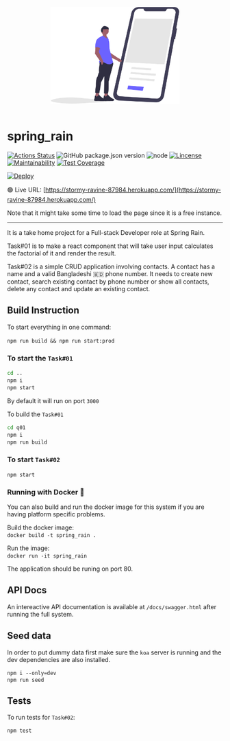 <header align="center">
    <a href="https://undraw.co/">
        <img src = './docs/artwork.svg' width="300" alt="artwork" />
    </a>
</header>

# spring_rain

[![Actions Status](https://github.com/rakeen/spring_rain/workflows/koa%20workflow/badge.svg)](https://github.com/rakeen/spring_rain/actions)
![GitHub package.json version](https://img.shields.io/github/package-json/v/rakeen/spring_rain)
![node](https://img.shields.io/badge/node-14.4.0-brightgreen)
[![Lincense](http://www.wtfpl.net/wp-content/uploads/2012/12/wtfpl-badge-4.png)](http://www.wtfpl.net/about/)  
[![Maintainability](https://api.codeclimate.com/v1/badges/a99a88d28ad37a79dbf6/maintainability)](https://codeclimate.com/github/codeclimate/codeclimate/maintainability)
[![Test Coverage](https://api.codeclimate.com/v1/badges/a99a88d28ad37a79dbf6/test_coverage)](https://codeclimate.com/github/codeclimate/codeclimate/test_coverage)  

[![Deploy](https://www.herokucdn.com/deploy/button.svg)](https://heroku.com/deploy?template=https://github.com/heroku/node-js-getting-started)

🟢 Live URL: [https://stormy-ravine-87984.herokuapp.com/](https://stormy-ravine-87984.herokuapp.com/)  

Note that it might take some time to load the page since it is a free instance.

---

It is a take home project for a Full-stack Developer role at Spring Rain.  

Task#01 is to make a react component that will take user input calculates the 
factorial of it and render the result.  

Task#02 is a simple CRUD application involving contacts. A contact has a name 
and a valid Bangladeshi 🇧🇩 phone number. It needs to create new contact, 
search existing contact by phone number or show all contacts, delete any contact
and update an existing contact.  

## Build Instruction

To start everything in one command:  

`npm run build && npm run start:prod`

### To start the `Task#01`  

```sh
cd ..
npm i
npm start
```

By default it will run on port `3000`


To build the `Task#01`  

```sh
cd q01
npm i
npm run build
```

### To start `Task#02`

```
npm start
```

### Running with Docker 🐋

You can also build and run the docker image for this system if you are having platform specific problems.  

Build the docker image:  
`docker build -t spring_rain .`  

Run the image:  
`docker run -it spring_rain`  

The application should be runing on port 80.  

## API Docs

An intereactive API documentation is available at `/docs/swagger.html` after running the full system.

## Seed data

In order to put dummy data first make sure the `koa` server is running and the dev dependencies are also installed.  

```
npm i --only=dev
npm run seed
```

## Tests

To run tests for `Task#02`:  

```
npm test
```